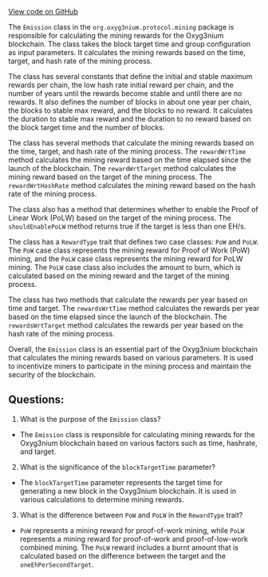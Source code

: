 [View code on GitHub](https://github.com/alephium/alephium/protocol/src/main/scala/org/alephium/protocol/mining/Emission.scala)

The `Emission` class in the `org.oxyg3nium.protocol.mining` package is responsible for calculating the mining rewards for the Oxyg3nium blockchain. The class takes the block target time and group configuration as input parameters. It calculates the mining rewards based on the time, target, and hash rate of the mining process.

The class has several constants that define the initial and stable maximum rewards per chain, the low hash rate initial reward per chain, and the number of years until the rewards become stable and until there are no rewards. It also defines the number of blocks in about one year per chain, the blocks to stable max reward, and the blocks to no reward. It calculates the duration to stable max reward and the duration to no reward based on the block target time and the number of blocks.

The class has several methods that calculate the mining rewards based on the time, target, and hash rate of the mining process. The `rewardWrtTime` method calculates the mining reward based on the time elapsed since the launch of the blockchain. The `rewardWrtTarget` method calculates the mining reward based on the target of the mining process. The `rewardWrtHashRate` method calculates the mining reward based on the hash rate of the mining process.

The class also has a method that determines whether to enable the Proof of Linear Work (PoLW) based on the target of the mining process. The `shouldEnablePoLW` method returns true if the target is less than one EH/s.

The class has a `RewardType` trait that defines two case classes: `PoW` and `PoLW`. The `PoW` case class represents the mining reward for Proof of Work (PoW) mining, and the `PoLW` case class represents the mining reward for PoLW mining. The `PoLW` case class also includes the amount to burn, which is calculated based on the mining reward and the target of the mining process.

The class has two methods that calculate the rewards per year based on time and target. The `rewardsWrtTime` method calculates the rewards per year based on the time elapsed since the launch of the blockchain. The `rewardsWrtTarget` method calculates the rewards per year based on the hash rate of the mining process.

Overall, the `Emission` class is an essential part of the Oxyg3nium blockchain that calculates the mining rewards based on various parameters. It is used to incentivize miners to participate in the mining process and maintain the security of the blockchain.
## Questions: 
 1. What is the purpose of the `Emission` class?
- The `Emission` class is responsible for calculating mining rewards for the Oxyg3nium blockchain based on various factors such as time, hashrate, and target.

2. What is the significance of the `blockTargetTime` parameter?
- The `blockTargetTime` parameter represents the target time for generating a new block in the Oxyg3nium blockchain. It is used in various calculations to determine mining rewards.

3. What is the difference between `PoW` and `PoLW` in the `RewardType` trait?
- `PoW` represents a mining reward for proof-of-work mining, while `PoLW` represents a mining reward for proof-of-work and proof-of-low-work combined mining. The `PoLW` reward includes a burnt amount that is calculated based on the difference between the target and the `oneEhPerSecondTarget`.